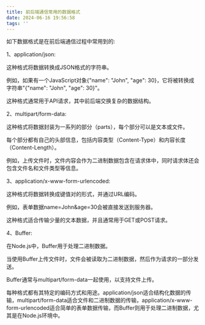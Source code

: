 ```yaml
---
title: 前后端通信常用的数据格式
date: 2024-06-16 19:56:58
tags: ''
---
```


如下数据格式是在前后端通信过程中常用到的:

1、application/json:

这种格式将数据转换成JSON格式的字符串。

例如，如果有一个JavaScript对象{"name": "John", "age": 30}，它将被转换成字符串"{\"name\": \"John\", \"age\": 30}"。

这种格式通常用于API请求，其中前后端交换复杂的数据结构。

2、multipart/form-data:

这种格式将数据封装为一系列的部分（parts），每个部分可以是文本或文件。

每个部分都有自己的头部信息，包括内容类型（Content-Type）和内容长度（Content-Length）。

例如，上传文件时，文件内容会作为二进制数据包含在请求体中，同时请求体还会包含文件名和文件类型等信息。

3、application/x-www-form-urlencoded:

这种格式将数据转换成键值对的形式，并通过URL编码。

例如，表单数据name=John&age=30会被直接发送到服务器。

这种格式适合传输少量的文本数据，并且通常用于GET或POST请求。

4、Buffer:

在Node.js中，Buffer用于处理二进制数据。

当使用Buffer上传文件时，文件会被读取为二进制数据，然后作为请求的一部分发送。

Buffer通常与multipart/form-data一起使用，以支持文件上传。

每种格式都有其特定的编码方式和用途。application/json适合结构化数据的传输，multipart/form-data适合文件和二进制数据的传输，application/x-www-form-urlencoded适合简单的表单数据传输，而Buffer则用于处理二进制数据，尤其是在Node.js环境中。
